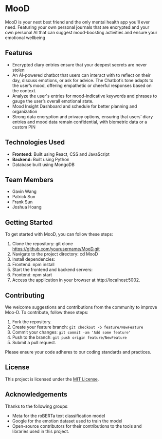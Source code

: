 # MooD

MooD is your next best friend and the only mental health app you'll ever need. Featuring your own personal journals that are encrypted and your own personal AI that can suggest mood-boosting activities and ensure your emotional wellbeing

## Features

- Encrypted diary entries ensure that your deepest secrets are never stolen
- An AI-powered chatbot that users can interact with to reflect on their day, discuss emotions, or ask for advice. The Chatbot’s tone adapts to the user’s mood, offering empathetic or cheerful responses based on the context.
- Analyze the user's entries for mood-indicative keywords and phrases to gauge the user’s overall emotional state.
- Mood Insight Dashboard and schedule for better planning and organization
- Strong data encryption and privacy options, ensuring that users’ diary entries and mood data remain confidential, with biometric data or a custom PIN


## Technologies Used

- **Frontend:** Built using React, CSS and JavaScript
- **Backend:** Built using Python
- Database built using MongoDB

## Team Members

- Gavin Wang
- Patrick Sun
- Frank Sun
- Joshua Hoang

## Getting Started

To get started with MooD, you can follow these steps:

1.  Clone the repository: git clone https://github.com/yourusername/MooD.git
2.  Navigate to the project directory: cd MooD
3.  Install dependencies:
4.    Frontend: npm install
5.  Start the frontend and backend servers:
6.    Frontend: npm start
7.  Access the application in your browser at http://localhost:5002.

## Contributing

We welcome suggestions and contributions from the community to improve Moo-D. To contribute, follow these steps:

1. Fork the repository.
2. Create your feature branch: `git checkout -b feature/NewFeature`
3. Commit your changes: `git commit -am 'Add some feature'`
4. Push to the branch: `git push origin feature/NewFeature`
5. Submit a pull request.

Please ensure your code adheres to our coding standards and practices.

## License

This project is licensed under the [MIT License](LICENSE).

## Acknowledgements

Thanks to the following groups:
- Meta for the roBERTa text classification model
- Google for the emotion dataset used to train the model
- Open-source contributors for their contributions to the tools and libraries used in this project.
